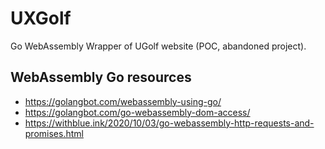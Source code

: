 # UXGolf

Go WebAssembly Wrapper of UGolf website (POC, abandoned project).

## WebAssembly Go resources

- https://golangbot.com/webassembly-using-go/
- https://golangbot.com/go-webassembly-dom-access/
- https://withblue.ink/2020/10/03/go-webassembly-http-requests-and-promises.html
